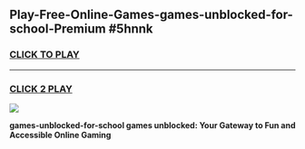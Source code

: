 
## Play-Free-Online-Games-games-unblocked-for-school-Premium #5hnnk
<h3>
<a href="https://premium.freeplayer.one?title=games-unblocked-for-school&ref=8M">CLICK TO PLAY</a></h3>
<hr>

<h3>
<a href="https://premium.freeplayer.one?title=games-unblocked-for-school&ref=8M">CLICK 2 PLAY</a>
  
</h3>

<a href="https://premium.freeplayer.one?title=games-unblocked-for-school&ref=8M"><img src="https://clearcache.store/games.png"></a>


**games-unblocked-for-school games unblocked: Your Gateway to Fun and Accessible Online Gaming**
